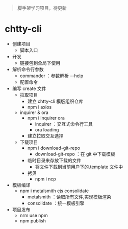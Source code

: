 > 脚手架学习项目，待更新

# chtty-cli

- 创建项目
  - 脚本入口
- 开发
  - 链接包到全局下使用
- 解析命令行参数
  - commander ：参数解析 --help
  - 配置命令
- 编写 create 文件
  - 拉取项目
    - 建立 chtty-cli 模版组织仓库
    - npm i axios
  - inquirer & ora
    - npm i inquirer ora
      - inquirer ：交互式命令行工具
      - ora loading
    - 建立拉取交互选择
  - 下载项目
    - npm i download-git-repo
      - download-git-repo ：在 git 中下载模板
    - 临时目录来存放下载的文件
      - 将文件下载到当前用户下的.template 文件中
    - 拷贝
      - npm i ncp
- 模板编译
  - npm i metalsmith ejs consolidate
    - metalsmith ：读取所有文件,实现模板渲染
    - consolidate ：统一模板引擎
- 项目发布
  - nrm use npm
  - npm publish
